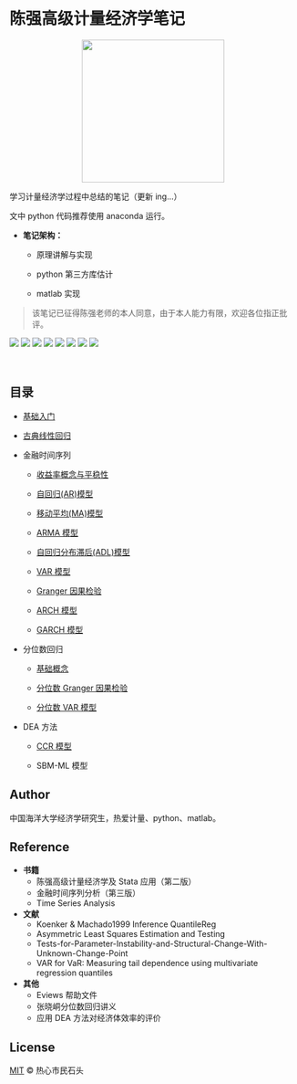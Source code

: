 # 陈强高级计量经济学笔记

<div align=center><img src="https://lei-picture.oss-cn-beijing.aliyuncs.com/img/20200423192255.png" width="250"></div>

学习计量经济学过程中总结的笔记（更新 ing...）

文中 python 代码推荐使用 anaconda 运行。

* **笔记架构：**
	* 原理讲解与实现
  
	* python 第三方库估计
    
	* matlab 实现

> 该笔记已征得陈强老师的本人同意，由于本人能力有限，欢迎各位指正批评。

<a href="https://www.python.org/downloads/"><img  src="https://img.shields.io/badge/python-3.6%2B-brightgreen"></a>
<a href="https://github.com/bashtage/arch"><img src="https://img.shields.io/badge/arch-4.13-red"></a>
<a href="https://github.com/matplotlib/matplotlib"><img src="https://img.shields.io/badge/matplotlib-3.1.3-blue"></a>
<a href="https://github.com/numpy/numpy"><img src="https://img.shields.io/badge/numpy-1.18.1-blue"></a>
<a href="https://github.com/pandas-dev/pandas"><img src="https://img.shields.io/badge/pandas-1.0.1-yellow"></a>
<a href="https://github.com/scipy/scipy"><img src="https://img.shields.io/badge/scipy-1.4.1-brightgreen"></a>
<a href="https://github.com/statsmodels/statsmodels"><img src="https://img.shields.io/badge/statsmodels-0.11.0-red"></a>
<a href="https://github.com/sympy/sympy"><img src="https://img.shields.io/badge/sympy-1.5.1-lightgrey"></a>

&emsp;

## 目录

* [基础入门](https://nbviewer.jupyter.org/github/lei940324/econometrics/blob/master/基础入门.ipynb)
* [古典线性回归](https://nbviewer.jupyter.org/github/lei940324/econometrics/blob/master/古典线性回归.ipynb)
* 金融时间序列

  * [收益率概念与平稳性](https://nbviewer.jupyter.org/github/lei940324/econometrics/blob/master/金融时间序列/收益率概念与平稳性.ipynb)

  * [自回归(AR)模型](https://nbviewer.jupyter.org/github/lei940324/econometrics/blob/master/金融时间序列/自回归模型.ipynb)

  * [移动平均(MA)模型](https://nbviewer.jupyter.org/github/lei940324/econometrics/blob/master/金融时间序列/移动平均(MA)模型.ipynb)

  * [ARMA 模型](https://nbviewer.jupyter.org/github/lei940324/econometrics/blob/master/金融时间序列/ARMA模型.ipynb)

  * [自回归分布滞后(ADL)模型](https://nbviewer.jupyter.org/github/lei940324/econometrics/blob/master/金融时间序列/自回归分布滞后模型.ipynb)

  * [VAR 模型](https://nbviewer.jupyter.org/github/lei940324/econometrics/blob/master/金融时间序列/VAR模型.ipynb)

  * [Granger 因果检验](https://nbviewer.jupyter.org/github/lei940324/econometrics/blob/master/金融时间序列/Granger因果检验.ipynb)

  * [ARCH 模型](https://nbviewer.jupyter.org/github/lei940324/econometrics/blob/master/金融时间序列/ARCH模型.ipynb)

  * [GARCH 模型](https://nbviewer.jupyter.org/github/lei940324/econometrics/blob/master/金融时间序列/GARCH模型.ipynb)
* 分位数回归

  * [基础概念](https://nbviewer.jupyter.org/github/lei940324/econometrics/blob/master/分位数回归/基础概念.ipynb)

  * [分位数 Granger 因果检验](https://nbviewer.jupyter.org/github/lei940324/econometrics/blob/master/分位数回归/分位数Granger因果检验.ipynb)

  * [分位数 VAR 模型](https://nbviewer.jupyter.org/github/lei940324/econometrics/blob/master/分位数回归/分位数VAR模型.ipynb)

* DEA 方法

  * [CCR 模型](DEA方法/CCR模型.ipynb)

  * SBM-ML 模型

## Author

中国海洋大学经济学研究生，热爱计量、python、matlab。

## Reference

* **书籍**
  * 陈强高级计量经济学及 Stata 应用（第二版）
  * 金融时间序列分析（第三版）
  * Time Series Analysis
* **文献**
  * Koenker & Machado1999 Inference QuantileReg
  * Asymmetric Least Squares Estimation and Testing
  * Tests-for-Parameter-Instability-and-Structural-Change-With-Unknown-Change-Point
  * VAR for VaR: Measuring tail dependence using multivariate regression quantiles
* **其他**
  * Eviews 帮助文件
  * 张晓峒分位数回归讲义
  * 应用 DEA 方法对经济体效率的评价

## License

[MIT](https://github.com/lei940324/econometrics/blob/master/LICENSE) © 热心市民石头